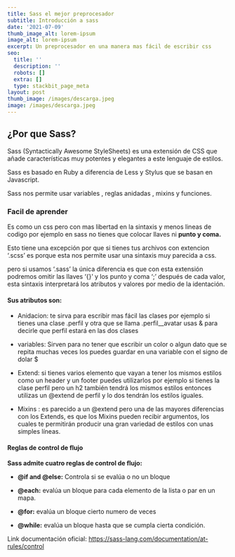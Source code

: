 ```yaml
---
title: Sass el mejor preprocesador
subtitle: Introducción a sass
date: '2021-07-09'
thumb_image_alt: lorem-ipsum
image_alt: lorem-ipsum
excerpt: Un preprocesador en una manera mas fácil de escribir css
seo:
  title: ''
  description: ''
  robots: []
  extra: []
  type: stackbit_page_meta
layout: post
thumb_image: /images/descarga.jpeg
image: /images/descarga.jpeg
---
```

## ¿Por que Sass?

Sass (Syntactically Awesome StyleSheets) es una extensión de CSS que añade características muy potentes y elegantes a este lenguaje de estilos.

Sass es basado en Ruby a diferencia de Less y Stylus que se basan en Javascript.

Sass nos permite usar variables , reglas anidadas , mixins y funciones.

### Facil de aprender

Es como un css pero con mas libertad en la sintaxis y menos lineas de codigo por ejemplo en sass no tienes que colocar llaves ni **punto y coma.**

Esto tiene una excepción por que si tienes tus archivos con extencion ‘.scss’ es porque esta nos permite usar una sintaxis muy parecida a css.

pero si usamos ‘.sass’ la única diferencia es que con esta extensión podremos omitir las llaves ‘{}’ y los punto y coma ‘;’ después de cada valor, esta sintaxis interpretará los atributos y valores por medio de la identación.

#### Sus atributos son:

*   Anidacion: te sirva para escribir mas fácil las clases por ejemplo si tienes una clase .perfil y otra que se llama .perfil\_\_avatar usas & para decirle que perfil estará en las dos clases

*   variables: Sirven para no tener que escribir un color o algun dato que se repita muchas veces los puedes guardar en una variable con el signo de dolar $

*   Extend: si tienes varios elemento que vayan a tener los mismos estilos como un header y un footer puedes utilizarlos por ejemplo si tienes la clase perfil pero un h2 también tendrá los mismos estilos entonces utilizas un @extend de perfil y lo dos tendrán los estilos iguales.

*   Mixins : es parecido a un @extend pero una de las mayores diferencias con los Extends, es que los Mixins pueden recibir argumentos, los cuales te permitirán producir una gran variedad de estilos con unas simples líneas.

#### Reglas de control de flujo

**Sass admite cuatro reglas de control de flujo:**

*   **@if and @else:** Controla si se evalúa o no un bloque

*   **@each:** evalúa un bloque para cada elemento de la lista o par en un mapa.

*   **@for:** evalúa un bloque cierto numero de veces

*   **@while:** evalúa un bloque hasta que se cumpla cierta condición.

Link documentación oficial: <https://sass-lang.com/documentation/at-rules/control>

